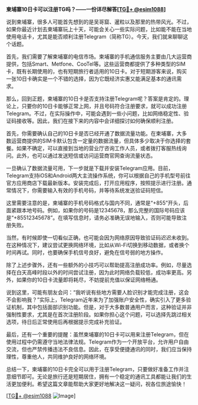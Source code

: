 **柬埔寨10日卡可以注册TG吗？——一份详尽解答[[TG💪+ @esim1088](https://t.me/s/esim1088)]**

说到柬埔寨，很多人可能首先想到的是吴哥窟、暹粒以及那里的热带风光。不过，如果你最近计划去柬埔寨玩上十天，可能会关心一些实际问题，比如能不能在当地使用电话卡，尤其是能否顺利注册Telegram（简称TG）。今天，我们就来聊聊这个话题。

首先，我们需要了解柬埔寨的电信市场。柬埔寨的手机通信服务主要由几大运营商提供，包括Smart、Metfone、CooTel等。这些运营商都提供了多种类型的SIM卡，既有长期使用的，也有短期旅行者适用的10日卡。对于短期游客来说，购买一张10日卡确实是一个不错的选择，因为它既经济实惠又能满足基本的通讯需求。

那么，回到正题，柬埔寨的10日卡是否支持注册Telegram呢？答案是肯定的。理论上，只要你的10日卡能够正常上网，并且号码符合注册要求，就可以成功注册Telegram。不过，在实际操作中，可能会遇到一些小问题，比如网络稳定性、验证码接收等。因此，我们在接下来的内容中会详细探讨如何确保顺利注册。

首先，你需要确认自己的10日卡是否已经开通了数据流量功能。在柬埔寨，大多数运营商提供的SIM卡默认包含一定量的数据流量，但具体多少取决于你选择的套餐。如果不确定，可以直接到当地的营业厅咨询工作人员，或者拨打客服热线询问。此外，也可以通过发送短信或访问运营商官网查询流量状态。

一旦确认了数据流量可用，下一步就是下载并安装Telegram应用。目前，Telegram支持iOS和Android两大主流操作系统，你可以根据自己的手机型号前往官方应用商店下载最新版本。安装完成后，打开应用程序，按照提示进行注册。通常情况下，你需要输入有效的手机号码，并等待系统发送验证码短信。

这里需要注意的是，柬埔寨的手机号码格式与国内不同，通常是“+855”开头，后面紧跟本地号码。例如，如果你的号码是12345678，那么完整的国际号码应该是“+85512345678”。在填写信息时，请务必准确无误地输入，否则可能导致注册失败。

当然，有时候即使一切看似正确，也可能会因为网络原因导致验证码迟迟未收到。在这种情况下，建议尝试更换网络环境，比如从Wi-Fi切换到移动数据，或者换个时间再试。同时，也要确保手机信号良好，避免在信号弱的地方操作。

除了上述步骤外，还有一些额外的小技巧可以帮助提高注册成功率。例如，尽量选择在白天高峰时段以外的时间尝试注册，因为此时网络负载较低，成功率更高。另外，如果你的10日卡流量即将耗尽，不妨提前充值以保证网络畅通。

说到这里，可能有朋友会问：“我听说有些地方需要人脸识别才能完成注册，这会不会影响我？”实际上，Telegram近年来为了加强账户安全性，确实引入了更多验证机制，其中包括面部识别功能。但是，对于大多数普通用户而言，这种验证并非强制性要求，尤其是在首次注册阶段。如果你担心这个问题，可以选择先跳过相关选项，待日后正常使用后再根据提示完成补充验证。

最后，还有一个重要的提醒：虽然柬埔寨的10日卡可以用来注册Telegram，但在使用过程中仍需遵守当地法律法规。Telegram作为一个开放平台，允许用户自由交流，但也严禁传播违法不良信息。因此，在享受便捷通讯的同时，我们应当保持理性，尊重他人，共同维护良好的网络环境。

总结一下，柬埔寨的10日卡完全可以用于注册Telegram，只要做好准备工作并注意细节即可。无论是旅行还是短期居住，拥有一个稳定的通讯工具都能让我们的生活更加便利。希望这篇文章能帮助大家更好地解决这一疑问，祝各位旅途愉快！

[[TG💪+ @esim1088](https://t.me/s/esim1088) ![Image](https://i.postimg.cc/4NQfJmqS/Snipaste-2025-05-13-00-14-12.png)]